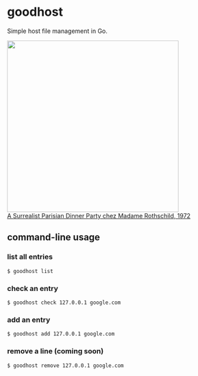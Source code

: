# goodhost

Simple host file management in Go.

<img src="http://www.hangthebankers.com/wp-content/uploads/2013/09/Masks-Rothschild-party1.jpg" width=400><br>
[A Surrealist Parisian Dinner Party chez Madame Rothschild, 1972](http://www.messynessychic.com/2013/08/27/a-surrealist-parisian-dinner-party-chez-madame-rothschild-1972/)

## command-line usage

### list all entries

```
$ goodhost list
```

### check an entry

```
$ goodhost check 127.0.0.1 google.com 
```

### add an entry

```
$ goodhost add 127.0.0.1 google.com
```

### remove a line (coming soon)

```
$ goodhost remove 127.0.0.1 google.com
```

